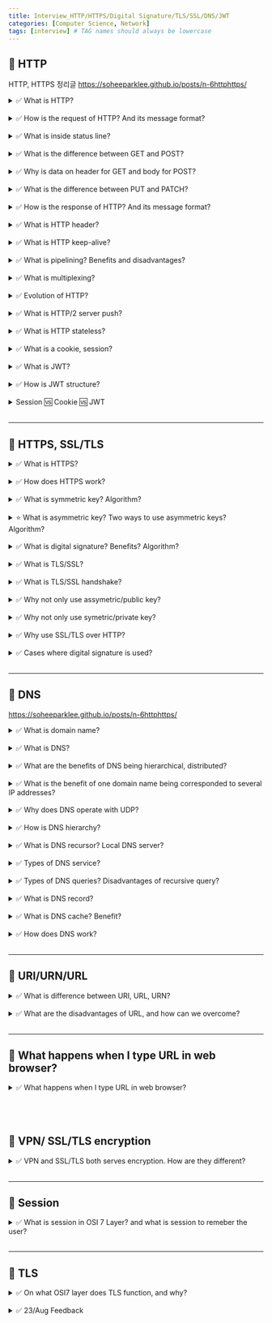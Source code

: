 ```yaml
---
title: Interview_HTTP/HTTPS/Digital Signature/TLS/SSL/DNS/JWT
categories: [Computer Science, Network]
tags: [interview] # TAG names should always be lowercase
---
```


## 📌 HTTP

HTTP, HTTPS 정리글 <https://soheeparklee.github.io/posts/n-6httphttps/> <br>

<details>
<summary>✅ What is HTTP?</summary>

Hypertext Transport Protocol <br>
<br>

- allow data transfer in WWW <br>
- client-server <br>
  <br>
- HTTP request: method <br>
- HTTP response: status code <br>
- message: status line + header + body <br>
  <br>
- connectionless <br>
- stateless: cookie, session <br>
  <br>
- HTTP 1.0: non-persistent <br>
- HTTP 1.1: persistent, pipelining <br>
- HTTP 2: multiplexing, server push <br>
- HTTP 3: UDP <br>
- pipelining 🆚 multiplexing <br>

</details>

<br>

<details>
<summary>✅ How is the request of HTTP? And its message format? </summary>
- HTTP requst: method  <br>
  <br>
- GET  <br>
- POST  <br>
- HEAD  <br>
- PUT  <br>
- PATCH  <br>
- DELETE  <br>
- CONNECT  <br>
- OPTIONS  <br>
- TRACE  <br>
 <br>
- message format: status line + header + body  <br>
- header: host, user-agent, accept-languge, encoding, charset  <br>
</details>

<br>

<details>
<summary>✅ What is inside status line?</summary>
- HTTP version, HTTP method(request) or status code(response) <br> 
</details>

<br>

<details>
<summary>✅ What is the difference between GET and POST?</summary>
- GET: fetch data from server, data on HTTP packet header  <br>
- POST: send client data to server, data on HTTP packet body  <br>
</details>

<br>

<details>
<summary>✅ Why is data on header for GET and body for POST?</summary>
- visibility: data in header(GET) are part of URL parameters <br>
- security: header visible in URL param ➡️ less secure, shows <br>
- length limitation: URL has limit <br>
- GET on header will be cacheable <br>
- data in POST will be secure in body <br>
</details>

<br>

<details>
<summary>✅ What is the difference between PUT and PATCH?</summary>
- PUT: change all data on server  <br>
- PATCH: change part of data on server  <br>
</details>

<br>

<details>
<summary>✅ How is the response of HTTP? And its message format? </summary>
- HTTP response: status code <br>
 <br>
- 200: get success <br>
- 201: post success <br>
- 3xx: redirect <br>
- 4xx: client error <br>
- 400: bad request <br>
- 401: unauthorized <br>
- 404: cannot find resource <br>
- 5xx: server error <br>
- 500: internal server error <br>
- 502: gateway error <br>
 <br>
- message format: status line + header + body <br>
- header: data, server, last-modified, content-type <br>

</details>

<br>

<details>
<summary>✅ What is HTTP header?</summary>
- Part of HTTP request, response message with information about the message <br>
- Request: host, user-agent, keep-alive, accept language, charset, encoding that browser can accept  <br>
- Response: date, server, last modified, content-type, cache-control <br>
</details>

<br>

<details>
<summary>✅ What is HTTP keep-alive?</summary>
- HTTP is connectionless  <br>
- HTTP connection: persistent, non-persistent  <br>
- HTTP/1.0: non-persistent  <br>
- From HTTP/1.1: can keep connection  <br>
  <br>
- keep-alive: feature of HTTP/1.1  <br>
- header to set timeout, maximum of requests(limit pipelining)  <br>
</details>

<br>

<details>
<summary>✅ What is pipelining? Benefits and disadvantages?</summary>
- From HTTP/1.1  <br>
- persistent connection  <br>
- do not have to wait for response, can send several request  <br>
- however, recieve response in order (123 ➡️ 123)  <br>
- 👍🏻 network latency lower  <br>
- 👎🏻 head of line blocking  <br>
</details>

<br>

<details>
<summary>✅ What is multiplexing?</summary>
- From HTTP/2  <br>
- like pipelining, but dont have to recieve in order (123 ➡️ 준비되는 response부터 받음)  <br>
</details>

<br>

<details>
<summary>✅ Evolution of HTTP?</summary>
- HTTP/1.0: TCP, non-persistent  <br>
- HTTP/1.1: persistent, pipelining  <br>
- HTTP/2: multiplexing, server push  <br>
- HTTP/3: UDP  <br>
</details>

<br>

<details>
<summary>✅ What is HTTP/2 server push?</summary>
- server proactively sends resource even before client requests!  <br>
</details>

<br>

<details>
<summary>✅ What is HTTP stateless?</summary>
- HTTP server will not remember the client request  <br>
- need session, cookie  <br>
</details>

<br>

<details>
<summary>✅ What is a cookie, session?</summary>

<strong>Cookie: </strong>

<ul>
  <li>track user behavior</li>
  <li>client holds cookie</li>
  <li>👎🏻 Malicious user can alter, forge cookie</li>
</ul>
<br>

<strong>Session:</strong>

<ul>
  <li>authenticate user</li>
  <li>saved on server DB, memory</li>
  <li>👍🏻 Can kickout user if maicious behavior </li>
  <li>👎🏻 Difficult to scale server</li>
  <li>👎🏻 Burden on server(need to save user session)</li>
</ul>

</details>

<br>

<details>
<summary>✅ What is JWT?</summary>
- issued by server with digital signature(with server's private key)  <br>
- user shows this JWT everytime requesting to server  <br>
- server verifies JWT with public key  <br>
</details>

<br>

<details>
<summary>✅ How is JWT structure? </summary>
- Header.Payload.Signature  <br>
- Header: algorithm, type, key for digital signature  <br>
- Payload: JWT information(claim) client information, token created date...  <br>
- Signature: encode [Header+Payload] and sign with private key  <br>
</details>

<br>

<details>
<summary>Session 🆚 Cookie 🆚 JWT</summary>

<a href="https://soheeparklee.github.io/posts/Spring_cookie_session_jwt/"> 🔗 session, cookie, token</a>

</details>

<br>

---

## 📌 HTTPS, SSL/TLS

<details>
<summary>✅ What is HTTPS?</summary>
- HTTP over SSL  <br>
- send data encrypted  <br>
- use symmetric, assymetric encryption  <br>
</details>

<br>

<details>
<summary>✅ How does HTTPS work?</summary>
- server asks CA to issue digital certificate <br>
- CA issues digital certificate with server's public key <br>
- client has CA's public key <br>
- client asks server for server's certificate and decrypts with CA's public key  <br>
- now client has server's public key <br>
- ⭐️ when verified, client creates symmetric key and encrypts with server's public key <br>
- server decrypts symmetric key with server's private key <br>
- now server and client can communicate with symmetric key <br>

</details>

<br>

<details>
<summary>✅ What is symmetric key? Algorithm? </summary>
- same key for encryption, decryption <br>
- private key <br>
- DES, IDEA, AES, RC Cipher Suite <br>
</details>

<br>

<details>
<summary>⭐️ What is asymmetric key? Two ways to use asymmetric keys? Algorithm? </summary>
- public key, private key <br>
- encrypt with public key, decrypt with private key: when sharing symmetric key in HTTPS <br>
- encrypt with private key, decrypt with public key: digital signature <br>
 <br>
- Diffie Hellman, RSA, ECC <br>
</details>

<br>

<details>
<summary>✅ What is digital signature? Benefits? Algorithm? </summary>
- non-repudiation: it is me who encrypted this file!  <br>
- data integrity <br>
 <br>
- DSA, RSA <br>

<a href="https://soheeparklee.github.io/posts/n-symmetric_assymetric/">🔗 Symmetric, assymetric, digital signature</a>

</details>

<br>

<details>
<summary>✅ What is TLS/SSL?</summary>
- provide network transport security <br>
- operate at session layer(layer 5) <br>
- TLS: improved SSL <br>
- handshake, use CA, certificate, symmetric, assymetric encryption, digital signature
</details>

<br>

<details>
<summary>✅ What is TLS/SSL handshake?</summary>
- client hello <br>
- server hello <br>
- client verify, create symmetric key <br>
- client encrypt symmetric key with server's public key <br>
- server decrypts symmetric key with private key <br>
- create master secret and session key <br>
- communication encrypted with session key <br>

<a href="https://soheeparklee.github.io/posts/n-7tlshandshake/">🔗 TLS/SSL</a>

</details>

<br>

<details>
<summary>✅ Why not only use assymetric/public key? </summary>
- public key uses a lot of computer power <br>
</details>

<br>

<details>
<summary>✅ Why not only use symetric/private key?</summary>
- client and server needs to share private key <br>
- in order to do this, need encryption, thus need public key <br>
</details>

<br>

<details>
<summary>✅ Why use SSL/TLS over HTTP? </summary>
- HTTP: application layer <br>
- SSL/TLS: sesison layer <br>
- HTTP exchange data with plain text <br>
- SSL, TLS encrypt data <br>
</details>

<br>

<details>
<summary> ✅ Cases where digital signature is used? </summary>

- HTTPS authentication <br>
- <strong>DKIM</strong>(Domain Keys Identified Mail): <br>
  &emsp; - Add digital signature to email header <br>
  &emsp; - can verify sender of the email <br>
- code signing <br>

</details>

<br>

---

## 📌 DNS

https://soheeparklee.github.io/posts/n-6httphttps/

<details>
<summary>✅ What is domain name?</summary>
- IP address in human readable format <br>
</details>

<br>

<details>
<summary>✅ What is DNS?</summary>
- Domain Name System: domain name ➡️ IP address <br>
- distributed database, has hierarchy <br>
- application layer <br>
- UDP <br>
- port 53 <br>
</details>

<br>

<details>
<summary>✅ What are the benefits of DNS being hierarchical, distributed?</summary>
- manage requests more efficiently <br>
- more scalable <br>
</details>

<br>

<details>
<summary>✅ What is the benefit of one domain name being corresponded to several IP addresses?</summary>
- can distribute the load <br>
</details>

<br>

<details>
<summary>✅ Why does DNS operate with UDP?</summary>
- prioritize speed over reliability <br>
- DNS has lots of users! lots of request <br>
- DNS requests are small enough to fit in UDP <br>
</details>

<br>

<details>
<summary>✅ How is DNS hierarchy?</summary>
- Root DNS server <br>
- Top Level Domain server (.com) <br>
- Authoritative Domain server (google, apple) <br>
</details>

<br>

<details>
<summary>✅ What is DNS recursor? Local DNS server?</summary>
- recursive recursor <br>
- server that responds wo DNS query <br>
- ask another DNS server for IP address <br>
- local DNS server <br>
</details>

<br>

<details>
<summary>✅ Types of DNS service? </summary>
- Recusive DNS resolver <br>
- Authoritative DNS server <br>
</details>

<br>

<details>
<summary>✅ Types of DNS queries? Disadvantages of recursive query?</summary>
- Non-recursive query <br>
- Recursive query: 👎🏻 DNS resolver burden ⬆️ <br>
- Iterative query <br>
</details>

<br>

<details>
<summary>✅ What is DNS record?</summary>
- information on database that linkes URL to IP address <br>
- A, AAA, CNAME, TXT
</details>

<br>

<details>
<summary>✅ What is DNS cache? Benefit? </summary>
frequently visited site IP address saved on device <br>
- 👍🏻 speed up DNS request <br>
- 👍🏻 reduce bandwidth <br>
</details>

<br>

<details>
<summary>✅ How does DNS work?</summary>
- request domain name <br>
- check local DNS cache <br>
- contact DNS resolver <br>
- recursive server lookup <br>
- query root name server <br>
- query TLD name server <br>
- query authoritative name server <br>
- get IP address <br>
- client access website <br>

</details>

<br>

---

## 📌 URI/URN/URL

<details>
<summary>✅ What is difference between URI, URL, URN?</summary>
- URI ⊃ URL, URN <br>
- URL = protocol + URI
</details>

<br>

<details>
<summary>✅ What are the disadvantages of URL, and how can we overcome? </summary>
- when location of resource changes, URL will change  <br>
- URN will remain fixed   <br>
</details>

<br>

---

## 📌 What happens when I type URL in web browser?

<details>
<summary>✅ What happens when I type URL in web browser?</summary>
- type URL, enter
- browser translate, encode URL
- check if HTTPS is needed on HSTS list
- check local cache for IP address
- If cache does not have, get IP address of domain name from DNS 
- get MAC address from IP address with ARP
- browser initiate TCP connection
- If HTTPS needed, make SSL/TLS handshake
- send HTTP request to server
- server sends response
- browser rendering, show response to user: DOM tree
</details>

## <br>

## 📌 VPN/ SSL/TLS encryption

<details>
<summary>✅ VPN and SSL/TLS both serves encryption. How are they different?</summary>
- VPN: enables encryption between computer and private network
(remote access to company network from home)
- use various types of tunneling protocols

- SSL/TLS: encryption between applications
- use symmetric, assymetric encryption in SSL handshake
</details>

<br>

---

## 📌 Session

<details>
<summary>✅ What is session in OSI 7 Layer? and what is session to remeber the user? </summary>
- although name session is same, they serve different functions

- session in OSI 7 Layer: controls connection between two computers
- web application session: as HTTP is statelss, use session to remember the user
</details>

<br>

---

## 📌 TLS

<details>
<summary>✅ On what OSI7 layer does TLS function, and why? </summary>
- Although TLS has name transport layer, 
- TLS is used on OSI session layer(layer 5)
- as it's job is to encrypt session between client and server

- OSI transport layer(layer 4): reliable transport of data between client and server(TCP, UDP)
</details>

<br>

<details>
<summary>✅ 23/Aug Feedback </summary>
소희님
9:44 ~ 9:59

- 보완 질문

* 대칭키 비대칭키 -> 답변을 조금 정리하면 좋을 것 같습니다!
* 개발자로서의 단점

- 좋은 점

* 톤 앤 매너 100점
* 긴장하지 않고 편안하게 말하는 점은 본 받고 싶습니다.
* 질문에 대한 답변만 준비한 것이 아니라 체내화한 지식을 기반으로 답변하는 것 같아 매우 똑똑해보입니다.
* 개발자가 되려는 이유 답변 구성이 좋았습니다.
* (사고를 할 수 있는 인재라는 느낌을 받아서 채용하고 싶었습니다)

- 쪼금 보완하면 좋을 점

* 조금만 천천히 말씀하셔도 좋을 것 같습니다!
* 관련 개념에 대해서 자세하게 설명해주신 점은 강의를 듣는 것처럼 정말 좋았지만
  면접이라는 상황을 고려하면 답변을 조금 줄여도 괜찮을 것 같습니다!

</details>

<br>
